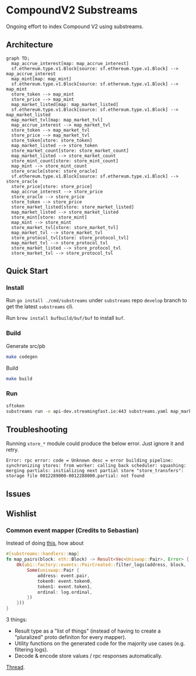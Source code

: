# CompoundV2 Substreams

Ongoing effort to index Compound V2 using substreams.

## Architecture

```mermaid
graph TD;
  map_accrue_interest[map: map_accrue_interest]
  sf.ethereum.type.v1.Block[source: sf.ethereum.type.v1.Block] --> map_accrue_interest
  map_mint[map: map_mint]
  sf.ethereum.type.v1.Block[source: sf.ethereum.type.v1.Block] --> map_mint
  store_token --> map_mint
  store_price --> map_mint
  map_market_listed[map: map_market_listed]
  sf.ethereum.type.v1.Block[source: sf.ethereum.type.v1.Block] --> map_market_listed
  map_market_tvl[map: map_market_tvl]
  map_accrue_interest --> map_market_tvl
  store_token --> map_market_tvl
  store_price --> map_market_tvl
  store_token[store: store_token]
  map_market_listed --> store_token
  store_market_count[store: store_market_count]
  map_market_listed --> store_market_count
  store_mint_count[store: store_mint_count]
  map_mint --> store_mint_count
  store_oracle[store: store_oracle]
  sf.ethereum.type.v1.Block[source: sf.ethereum.type.v1.Block] --> store_oracle
  store_price[store: store_price]
  map_accrue_interest --> store_price
  store_oracle --> store_price
  store_token --> store_price
  store_market_listed[store: store_market_listed]
  map_market_listed --> store_market_listed
  store_mint[store: store_mint]
  map_mint --> store_mint
  store_market_tvl[store: store_market_tvl]
  map_market_tvl --> store_market_tvl
  store_protocol_tvl[store: store_protocol_tvl]
  map_market_tvl --> store_protocol_tvl
  store_market_listed --> store_protocol_tvl
  store_market_tvl --> store_protocol_tvl
```

## Quick Start

### Install

Run `go install ./cmd/substreams` under `substreams` repo `develop` branch to get the latest `substreams` cli.

Run `brew install bufbuild/buf/buf` to install `buf`.

### Build

Generate src/pb

```bash
make codegen
```

Build

```bash
make build
```

### Run

```bash
sftoken
substreams run -e api-dev.streamingfast.io:443 substreams.yaml map_market_listed,store_market --start-block 7710778 --stop-block +10
```

## Troubleshooting

Running `store_*` module could produce the below error. Just ignore it and retry.

```
Error: rpc error: code = Unknown desc = error building pipeline: synchronizing stores: from worker: calling back scheduler: squashing: merging partials: initializing next partial store "store_transfers": storage file 0012289000-0012288000.partial: not found
```

## Issues

## Wishlist

### Common event mapper (Credits to Sebastian)

Instead of doing [this](https://github.com/streamingfast/substreams-template/blob/2cd9e4dcfaf6ff2ab2ca76a59b114f2ccb2a5b2e/src/lib.rs#L15), how about

```rust
#[substreams::handlers::map]
fn map_pairs(block: eth::Block) -> Result<Vec<Uniswap::Pair>, Error> {
    Ok(abi::factory::events::PairCreated::filter_logs(address, block, |event, log| {
        Some(uniswap::Pair {
            address: event.pair,
            token0: event.token0,
            token1: event.token1,
            ordinal: log.ordinal,
        })
    }))
}
```

3 things:
- Result type as a "list of things" (instead of having to create a "pluralized" proto definiton for every mapper).
- Utility functions on the generated code for the majority use cases (e.g. filtering logs).
- Decode & encode store values / rpc responses automatically.

[Thread](https://0xbe1.slack.com/archives/C03B2US85J4/p1655885793387659).
